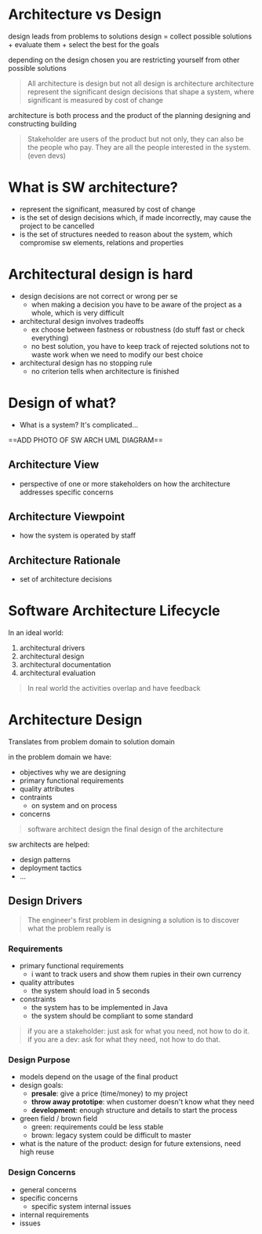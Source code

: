 # Architecture vs Design

design leads from problems to solutions
design = collect possible solutions + evaluate them + select the best for the goals

depending on the design chosen you are restricting yourself from other possible solutions

> All architecture is design but not all design is architecture
> architecture represent the significant design decisions that shape a system, where significant is measured by cost of change

architecture is both process and the product of the planning designing and constructing building 

> Stakeholder are users of the product but not only, they can also be the people who pay. They are all the people interested in the system. (even devs)

# What is SW architecture?

- represent the significant, measured by cost of change
- is the set of design decisions which, if made incorrectly, may cause the project to be cancelled
- is the set of structures needed to reason about the system, which compromise sw elements, relations and properties

# Architectural design is hard
- design decisions are not correct or wrong per se
	- when making a decision you have to be aware of the project as a whole, which is very difficult
- architectural design involves tradeoffs
	- ex choose between fastness or robustness (do stuff fast or check everything)
	- no best solution, you have to keep track of rejected solutions not to waste work when we need to modify our best choice
- architectural design has no stopping rule
	- no criterion tells when architecture is finished

# Design of what?
- What is a system? It's complicated...

==ADD PHOTO OF SW ARCH UML DIAGRAM==

## Architecture View
- perspective of one or more stakeholders on how the architecture addresses specific concerns
## Architecture Viewpoint
- how the system is operated by staff
## Architecture Rationale
- set of architecture decisions

# Software Architecture Lifecycle
In an ideal world:
1. architectural drivers
2. architectural design
3. architectural documentation
4. architectural evaluation

> In real world the activities overlap and have feedback

# Architecture Design
Translates from problem domain to solution domain

in the problem domain we have:
- objectives why we are designing
- primary functional requirements
- quality attributes
- contraints
	- on system and on process
- concerns

> software architect design the final design of the architecture

sw architects are helped:
- design patterns
- deployment tactics
- ...

## Design Drivers
> The engineer's first problem in designing a solution is to discover what the problem really is

### Requirements
- primary functional requirements
	- i want to track users and show them rupies in their own currency
- quality attributes
	- the system should load in 5 seconds
- constraints
	- the system has to be implemented in Java
	- the system should be compliant to some standard

> if you are a stakeholder: just ask for what you need, not how to do it.
> if you are a dev: ask for what they need, not how to do that.

### Design Purpose
- models depend on the usage of the final product
- design goals:
	- **presale**: give a price (time/money) to my project
	- **throw away prototipe**: when customer doesn't know what they need
	- **development**: enough structure and details to start the process
- green field / brown field
	- green: requirements could be less stable
	- brown: legacy system could be difficult to master
- what is the nature of the product: design for future extensions, need high reuse

### Design Concerns
- general concerns
- specific concerns
	- specific system internal issues
- internal requirements
- issues


